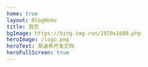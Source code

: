 ```yaml
---
home: true
layout: BlogHome
title: 首页
bgImage: https://bing.img.run/1920x1080.php
heroImage: /logo.png
heroText: 易迪希开发文档
heroFullScreen: true
---
```

